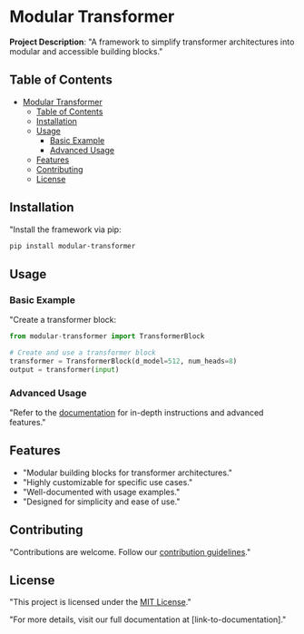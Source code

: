 # Modular Transformer

**Project Description**: "A framework to simplify transformer architectures into modular and accessible building blocks."

## Table of Contents

- [Modular Transformer](#modular-transformer)
  - [Table of Contents](#table-of-contents)
  - [Installation](#installation)
  - [Usage](#usage)
    - [Basic Example](#basic-example)
    - [Advanced Usage](#advanced-usage)
  - [Features](#features)
  - [Contributing](#contributing)
  - [License](#license)

## Installation

"Install the framework via pip:

```bash
pip install modular-transformer
```

## Usage

### Basic Example

"Create a transformer block:

```python
from modular-transformer import TransformerBlock

# Create and use a transformer block
transformer = TransformerBlock(d_model=512, num_heads=8)
output = transformer(input)
```

### Advanced Usage

"Refer to the [documentation](link-to-documentation) for in-depth instructions and advanced features."

## Features

- "Modular building blocks for transformer architectures."
- "Highly customizable for specific use cases."
- "Well-documented with usage examples."
- "Designed for simplicity and ease of use."

## Contributing

"Contributions are welcome. Follow our [contribution guidelines](link-to-contribution-guidelines)."

## License

"This project is licensed under the [MIT License](link-to-license)."

"For more details, visit our full documentation at [link-to-documentation]."
